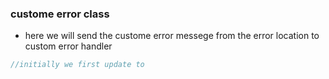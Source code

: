 ### custome error class

- here we will send the custome error messege from the error location to custom error handler

```js
//initially we first update to
```
